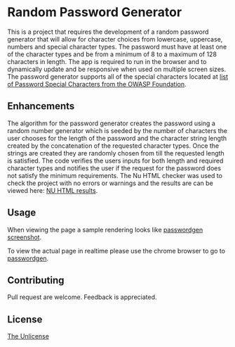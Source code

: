 # Random Password Generator

This is a project that requires the development of a random password generator that will allow for character choices from lowercase, uppercase, numbers and special character types.  The password must have at least one of the character types and be from a minimum of 8 to a maximum of 128 characters in length.  The app is required to run in the browser and to dynamically update and be responsive when used on multiple screen sizes. The password generator supports all of the special characters located at [list of Password Special Characters from the OWASP Foundation](https://www.owasp.org/index.php/Password_special_characters).

## Enhancements 

The algorithm for the password generator creates the password using a random number generator which is seeded by the number of characters the user chooses for the length of the password and the character string length created by the concatenation of the requested character types.  Once the strings are created they are randomly chosen from till the requested length is satisfied.  The code verifies the users inputs for both length and required character types and notifies the user if the request for the password does not satisfy the minimum requirements. The Nu HTML checker was used to check the project with no errors or warnings and the results are can be viewed here: [NU HTML results](nucheck.png).

## Usage

When viewing the page a sample rendering looks like [passwordgen screenshot](passwordgen.png).

To view the actual page in realtime please use the chrome browser to go to [passwordgen](https://wpb911.github.io/passwordgen/).

## Contributing 
Pull request are welcome.  Feedback is appreciated.

## License
[The Unlicense](LICENSE)
